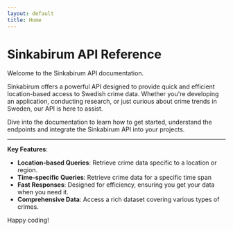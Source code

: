 ```yaml
---
layout: default
title: Home
---
```


# Sinkabirum API Reference

Welcome to the Sinkabirum API documentation. 

Sinkabirum offers a powerful API designed to provide quick and efficient location-based
access to Swedish crime data. Whether you're developing an application, conducting research,
or just curious about crime trends in Sweden, our API is here to assist.

Dive into the documentation to learn how to get started, understand the endpoints
and integrate the Sinkabirum API into your projects.

---

**Key Features**:
- **Location-based Queries**: Retrieve crime data specific to a location or region.
- **Time-specific Queries**: Retrieve crime data for a specific time span
- **Fast Responses**: Designed for efficiency, ensuring you get your data when you need it.
- **Comprehensive Data**: Access a rich dataset covering various types of crimes.

Happy coding!
